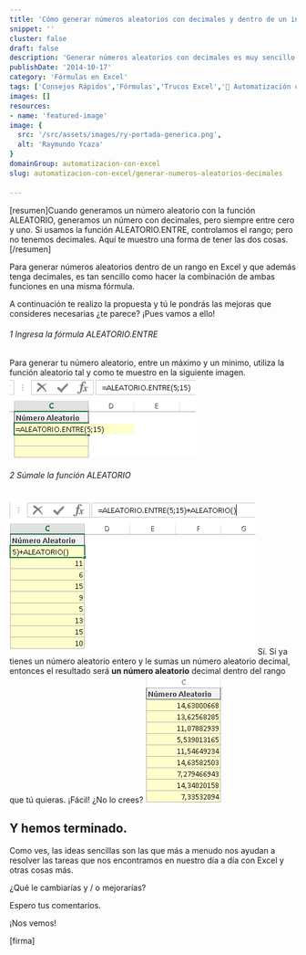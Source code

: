 ```yaml
---
title: 'Cómo generar números aleatorios con decimales y dentro de un intervalo, en Excel (Consejo Rápido)'
snippet: ''
cluster: false
draft: false 
description: 'Generar números aleatorios con decimales es muy sencillo y no necesita de macros. ¿Necesitas una idea? Entonces sigue leyendo y empecemos.'
publishDate: '2014-10-17'
category: 'Fórmulas en Excel'
tags: ['Consejos Rápidos','Fórmulas','Trucos Excel','🤖 Automatización con Excel']
images: []
resources: 
- name: 'featured-image'
image: {
  src: '/src/assets/images/ry-portada-generica.png',
  alt: 'Raymundo Ycaza'
}
domainGroup: automatizacion-con-excel
slug: automatizacion-con-excel/generar-numeros-aleatorios-decimales

---
```


\[resumen\]Cuando generamos un número aleatorio con la función ALEATORIO, generamos un número con decimales, pero siempre entre cero y uno. Si usamos la función ALEATORIO.ENTRE, controlamos el rango; pero no tenemos decimales. Aquí te muestro una forma de tener las dos cosas.\[/resumen\]

Para generar números aleatorios dentro de un rango en Excel y que además tenga decimales, es tan sencillo como hacer la combinación de ambas funciones en una misma fórmula.

A continuación te realizo la propuesta y tú le pondrás las mejoras que consideres necesarias ¿te parece? ¡Pues vamos a ello!

###### [](#1-ingresa-la-fórmula-aleatorio.entre)1 Ingresa la fórmula ALEATORIO.ENTRE

Para generar tu número aleatorio, entre un máximo y un mínimo, utiliza la función aleatorio tal y como te muestro en la siguiente imagen. ![Cómo generar números aleatorios dentro de un rango en Excel](/src/assets/images/2023/img_5442dbea4f6cc.png)

###### [](#2-súmale-la-función-aleatorio)2 Súmale la función ALEATORIO

![Cómo generar números aleatorios dentro de un rango en Excel](/src/assets/images/2023/img_5442dc2700e94.png) Sí. Si ya tienes un número aleatorio entero y le sumas un número aleatorio decimal, entonces el resultado será **un número aleatorio** decimal dentro del rango que tú quieras. ¡Fácil! ¿No lo crees? ![Cómo generar números aleatorios dentro de un rango en Excel](/src/assets/images/2023/img_5442dd24c6140.png)

## [](#y-hemos-terminado.)Y hemos terminado.

Como ves, las ideas sencillas son las que más a menudo nos ayudan a resolver las tareas que nos encontramos en nuestro día a día con Excel y otras cosas más.

¿Qué le cambiarías y / o mejorarías?

Espero tus comentarios.

¡Nos vemos!

\[firma\]
